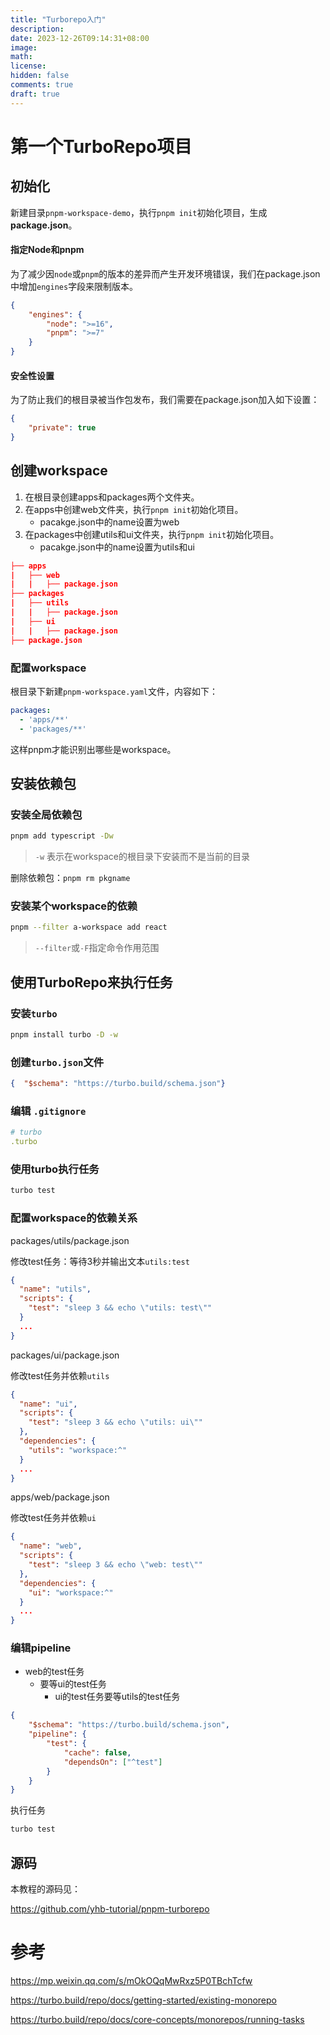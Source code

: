 ```yaml
---
title: "Turborepo入门"
description: 
date: 2023-12-26T09:14:31+08:00
image: 
math: 
license: 
hidden: false
comments: true
draft: true
---
```




# 第一个TurboRepo项目

## 初始化

新建目录`pnpm-workspace-demo`，执行`pnpm init`初始化项目，生成 **package.json**。

#### 指定Node和pnpm

为了减少因`node`或`pnpm`的版本的差异而产生开发环境错误，我们在package.json中增加`engines`字段来限制版本。

```json
{
    "engines": {
        "node": ">=16",
        "pnpm": ">=7"
    }
}
```



#### 安全性设置

为了防止我们的根目录被当作包发布，我们需要在package.json加入如下设置：

```json
{
    "private": true
}
```





## 创建workspace



1. 在根目录创建apps和packages两个文件夹。
2. 在apps中创建web文件夹，执行`pnpm init`初始化项目。
   - pacakge.json中的name设置为web
3. 在packages中创建utils和ui文件夹，执行`pnpm init`初始化项目。
   - pacakge.json中的name设置为utils和ui

```json
├── apps
|   ├── web
|   |   ├── package.json
├── packages
|   ├── utils
|   |   ├── package.json
|   ├── ui
|   |   ├── package.json
├── package.json
```



### 配置workspace

 根目录下新建`pnpm-workspace.yaml`文件，内容如下：

```yaml
packages:
  - 'apps/**'
  - 'packages/**'
```

这样pnpm才能识别出哪些是workspace。



## 安装依赖包

### 安装全局依赖包

```bash
pnpm add typescript -Dw
```

> `-w` 表示在workspace的根目录下安装而不是当前的目录

删除依赖包：`pnpm rm pkgname`



### 安装某个workspace的依赖

```bash
pnpm --filter a-workspace add react
```

> `--filter`或`-F`指定命令作用范围



## 使用TurboRepo来执行任务

### 安装`turbo`

```bash
pnpm install turbo -D -w
```



### 创建`turbo.json`文件



```json
{  "$schema": "https://turbo.build/schema.json"}
```



### 编辑 `.gitignore`

```yaml
# turbo
.turbo
```

### 使用turbo执行任务

```bash
turbo test
```



### 配置workspace的依赖关系

packages/utils/package.json

修改test任务：等待3秒并输出文本`utils:test`

```json
{
  "name": "utils",
  "scripts": {
    "test": "sleep 3 && echo \"utils: test\""
  }
  ...
}

```



packages/ui/package.json

修改test任务并依赖`utils`

```json
{
  "name": "ui",
  "scripts": {
    "test": "sleep 3 && echo \"utils: ui\""
  },
  "dependencies": {
    "utils": "workspace:^"
  }
  ...
}
```



apps/web/package.json

修改test任务并依赖`ui `

```json
{
  "name": "web",
  "scripts": {
    "test": "sleep 3 && echo \"web: test\""
  },
  "dependencies": {
    "ui": "workspace:^"
  }
  ...
}
```

### 编辑pipeline

- web的test任务
  - 要等ui的test任务
    - ui的test任务要等utils的test任务

```json
{
    "$schema": "https://turbo.build/schema.json",
    "pipeline": {
        "test": {
            "cache": false,
            "dependsOn": ["^test"]
        }
    }
}
```

执行任务

```bash
turbo test
```



## 源码

本教程的源码见：

https://github.com/yhb-tutorial/pnpm-turborepo



# 参考

https://mp.weixin.qq.com/s/mOkOQqMwRxz5P0TBchTcfw

https://turbo.build/repo/docs/getting-started/existing-monorepo

https://turbo.build/repo/docs/core-concepts/monorepos/running-tasks